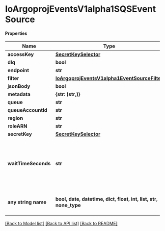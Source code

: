 # IoArgoprojEventsV1alpha1SQSEventSource

#### Properties
Name | Type | Description | Notes
------------ | ------------- | ------------- | -------------
**accessKey** | [**SecretKeySelector**](SecretKeySelector.md) |  | [optional] 
**dlq** | **bool** |  | [optional] 
**endpoint** | **str** |  | [optional] 
**filter** | [**IoArgoprojEventsV1alpha1EventSourceFilter**](IoArgoprojEventsV1alpha1EventSourceFilter.md) |  | [optional] 
**jsonBody** | **bool** |  | [optional] 
**metadata** | **{str: (str,)}** |  | [optional] 
**queue** | **str** |  | [optional] 
**queueAccountId** | **str** |  | [optional] 
**region** | **str** |  | [optional] 
**roleARN** | **str** |  | [optional] 
**secretKey** | [**SecretKeySelector**](SecretKeySelector.md) |  | [optional] 
**waitTimeSeconds** | **str** | WaitTimeSeconds is The duration (in seconds) for which the call waits for a message to arrive in the queue before returning. | [optional] 
**any string name** | **bool, date, datetime, dict, float, int, list, str, none_type** | any string name can be used but the value must be the correct type | [optional]

[[Back to Model list]](../README.md#documentation-for-models) [[Back to API list]](../README.md#documentation-for-api-endpoints) [[Back to README]](../README.md)

